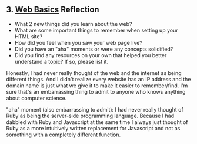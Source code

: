 ## 3. [Web Basics](3_web_basics/readme.md) Reflection

* What 2 new things did you learn about the web?
* What are some important things to remember when setting up your HTML site?
* How did you feel when you saw your web page live?
* Did you have an "aha" moments or were any concepts solidified?
* Did you find any resources on your own that helped you better understand a topic? If so, please list it.

<!-- Add your reflection here. Remove the comment markers -->
Honestly, I had never really thought of the web and the internet as being different things.  And I didn't realize every website has an IP address and the domain name is just what we give it to make it easier to remember/find.  I'm sure that's an embarrassing thing to admit to anyone who knows anything about computer science.

"aha" moment (also embarrassing to admit): I had never really thought of Ruby as being the server-side programming language.  Because I had dabbled with Ruby and Javascript at the same time I always just thought of Ruby as a more intuitively written replacement for Javascript and not as something with a completely different function.